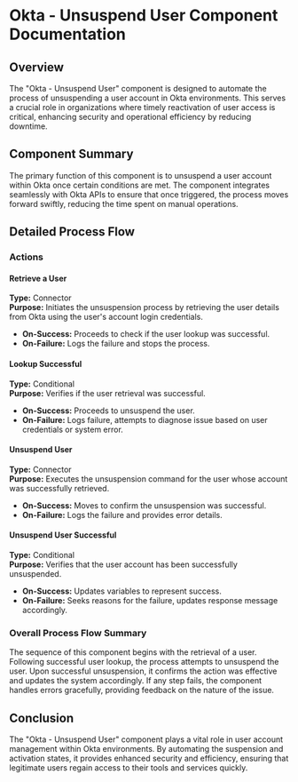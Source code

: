 # Okta - Unsuspend User Component Documentation

## Overview
The "Okta - Unsuspend User" component is designed to automate the process of unsuspending a user account in Okta environments. This serves a crucial role in organizations where timely reactivation of user access is critical, enhancing security and operational efficiency by reducing downtime.

## Component Summary
The primary function of this component is to unsuspend a user account within Okta once certain conditions are met. The component integrates seamlessly with Okta APIs to ensure that once triggered, the process moves forward swiftly, reducing the time spent on manual operations.

## Detailed Process Flow

### Actions

#### Retrieve a User
**Type:** Connector  
**Purpose:** Initiates the unsuspension process by retrieving the user details from Okta using the user's account login credentials.
- **On-Success:** Proceeds to check if the user lookup was successful.
- **On-Failure:** Logs the failure and stops the process.

#### Lookup Successful
**Type:** Conditional  
**Purpose:** Verifies if the user retrieval was successful.
- **On-Success:** Proceeds to unsuspend the user.
- **On-Failure:** Logs failure, attempts to diagnose issue based on user credentials or system error.

#### Unsuspend User
**Type:** Connector  
**Purpose:** Executes the unsuspension command for the user whose account was successfully retrieved.
- **On-Success:** Moves to confirm the unsuspension was successful.
- **On-Failure:** Logs the failure and provides error details.

#### Unsuspend User Successful
**Type:** Conditional  
**Purpose:** Verifies that the user account has been successfully unsuspended.
- **On-Success:** Updates variables to represent success.
- **On-Failure:** Seeks reasons for the failure, updates response message accordingly.

### Overall Process Flow Summary
The sequence of this component begins with the retrieval of a user. Following successful user lookup, the process attempts to unsuspend the user. Upon successful unsuspension, it confirms the action was effective and updates the system accordingly. If any step fails, the component handles errors gracefully, providing feedback on the nature of the issue.

## Conclusion
The "Okta - Unsuspend User" component plays a vital role in user account management within Okta environments. By automating the suspension and activation states, it provides enhanced security and efficiency, ensuring that legitimate users regain access to their tools and services quickly.

